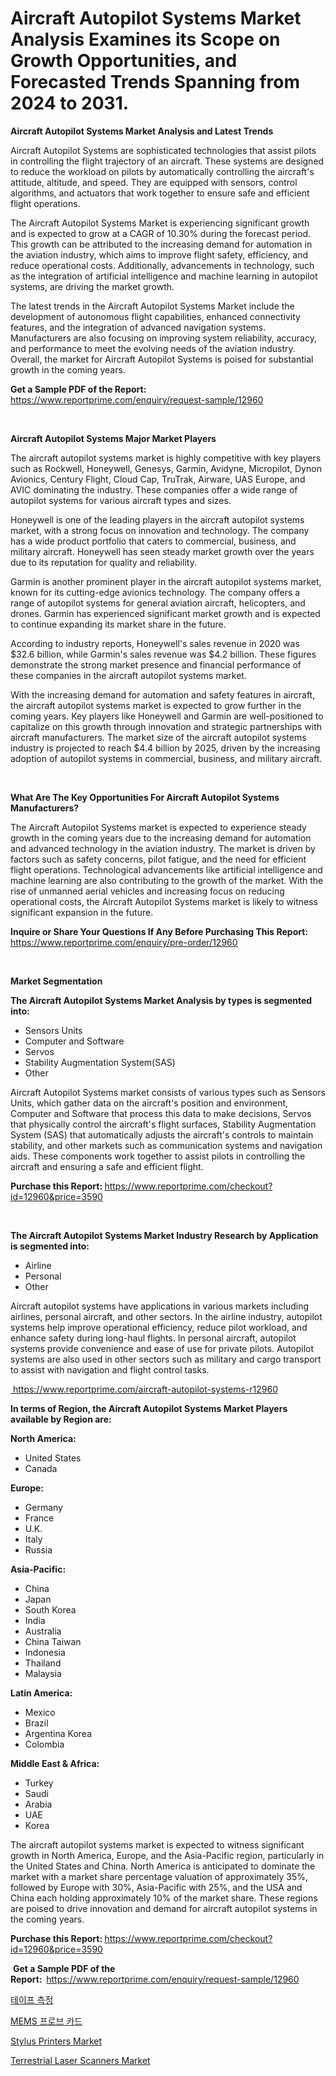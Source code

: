 <p><h1>Aircraft Autopilot Systems Market Analysis Examines its Scope on Growth Opportunities, and Forecasted Trends Spanning from 2024 to 2031.</h1></p><p><strong>Aircraft Autopilot Systems Market Analysis and Latest Trends</strong></p>
<p><p>Aircraft Autopilot Systems are sophisticated technologies that assist pilots in controlling the flight trajectory of an aircraft. These systems are designed to reduce the workload on pilots by automatically controlling the aircraft's attitude, altitude, and speed. They are equipped with sensors, control algorithms, and actuators that work together to ensure safe and efficient flight operations.</p><p>The Aircraft Autopilot Systems Market is experiencing significant growth and is expected to grow at a CAGR of 10.30% during the forecast period. This growth can be attributed to the increasing demand for automation in the aviation industry, which aims to improve flight safety, efficiency, and reduce operational costs. Additionally, advancements in technology, such as the integration of artificial intelligence and machine learning in autopilot systems, are driving the market growth.</p><p>The latest trends in the Aircraft Autopilot Systems Market include the development of autonomous flight capabilities, enhanced connectivity features, and the integration of advanced navigation systems. Manufacturers are also focusing on improving system reliability, accuracy, and performance to meet the evolving needs of the aviation industry. Overall, the market for Aircraft Autopilot Systems is poised for substantial growth in the coming years.</p></p>
<p><strong>Get a Sample PDF of the Report:&nbsp;</strong> <a href="https://www.reportprime.com/enquiry/request-sample/12960">https://www.reportprime.com/enquiry/request-sample/12960</a></p>
<p>&nbsp;</p>
<p><strong>Aircraft Autopilot Systems Major Market Players</strong></p>
<p><p>The aircraft autopilot systems market is highly competitive with key players such as Rockwell, Honeywell, Genesys, Garmin, Avidyne, Micropilot, Dynon Avionics, Century Flight, Cloud Cap, TruTrak, Airware, UAS Europe, and AVIC dominating the industry. These companies offer a wide range of autopilot systems for various aircraft types and sizes.</p><p>Honeywell is one of the leading players in the aircraft autopilot systems market, with a strong focus on innovation and technology. The company has a wide product portfolio that caters to commercial, business, and military aircraft. Honeywell has seen steady market growth over the years due to its reputation for quality and reliability.</p><p>Garmin is another prominent player in the aircraft autopilot systems market, known for its cutting-edge avionics technology. The company offers a range of autopilot systems for general aviation aircraft, helicopters, and drones. Garmin has experienced significant market growth and is expected to continue expanding its market share in the future.</p><p>According to industry reports, Honeywell's sales revenue in 2020 was $32.6 billion, while Garmin's sales revenue was $4.2 billion. These figures demonstrate the strong market presence and financial performance of these companies in the aircraft autopilot systems market.</p><p>With the increasing demand for automation and safety features in aircraft, the aircraft autopilot systems market is expected to grow further in the coming years. Key players like Honeywell and Garmin are well-positioned to capitalize on this growth through innovation and strategic partnerships with aircraft manufacturers. The market size of the aircraft autopilot systems industry is projected to reach $4.4 billion by 2025, driven by the increasing adoption of autopilot systems in commercial, business, and military aircraft.</p></p>
<p>&nbsp;</p>
<p><strong>What Are The Key Opportunities For Aircraft Autopilot Systems Manufacturers?</strong></p>
<p><p>The Aircraft Autopilot Systems market is expected to experience steady growth in the coming years due to the increasing demand for automation and advanced technology in the aviation industry. The market is driven by factors such as safety concerns, pilot fatigue, and the need for efficient flight operations. Technological advancements like artificial intelligence and machine learning are also contributing to the growth of the market. With the rise of unmanned aerial vehicles and increasing focus on reducing operational costs, the Aircraft Autopilot Systems market is likely to witness significant expansion in the future.</p></p>
<p><strong>Inquire or Share Your Questions If Any Before Purchasing This Report:</strong> <a href="https://www.reportprime.com/enquiry/pre-order/12960">https://www.reportprime.com/enquiry/pre-order/12960</a></p>
<p>&nbsp;</p>
<p><strong>Market Segmentation</strong></p>
<p><strong>The Aircraft Autopilot Systems Market Analysis by types is segmented into:</strong></p>
<p><ul><li>Sensors Units</li><li>Computer and Software</li><li>Servos</li><li>Stability Augmentation System(SAS)</li><li>Other</li></ul></p>
<p><p>Aircraft Autopilot Systems market consists of various types such as Sensors Units, which gather data on the aircraft's position and environment, Computer and Software that process this data to make decisions, Servos that physically control the aircraft's flight surfaces, Stability Augmentation System (SAS) that automatically adjusts the aircraft's controls to maintain stability, and other markets such as communication systems and navigation aids. These components work together to assist pilots in controlling the aircraft and ensuring a safe and efficient flight.</p></p>
<p><strong>Purchase this Report:&nbsp;</strong><a href="https://www.reportprime.com/checkout?id=12960&price=3590">https://www.reportprime.com/checkout?id=12960&price=3590</a></p>
<p>&nbsp;</p>
<p><strong>The Aircraft Autopilot Systems Market Industry Research by Application is segmented into:</strong></p>
<p><ul><li>Airline</li><li>Personal</li><li>Other</li></ul></p>
<p><p>Aircraft autopilot systems have applications in various markets including airlines, personal aircraft, and other sectors. In the airline industry, autopilot systems help improve operational efficiency, reduce pilot workload, and enhance safety during long-haul flights. In personal aircraft, autopilot systems provide convenience and ease of use for private pilots. Autopilot systems are also used in other sectors such as military and cargo transport to assist with navigation and flight control tasks.</p></p>
<p><a href="https://www.reportprime.com/aircraft-autopilot-systems-r12960">&nbsp;https://www.reportprime.com/aircraft-autopilot-systems-r12960</a></p>
<p><strong>In terms of Region, the Aircraft Autopilot Systems Market Players available by Region are:</strong></p>
<p>
    <p> <strong> North America: </strong>
        <ul>
            <li>United States</li>
            <li>Canada</li>
        </ul>
        </p> 
    <p> <strong> Europe: </strong>
        <ul>
            <li>Germany</li>
            <li>France</li>
            <li>U.K.</li>
            <li>Italy</li>
            <li>Russia</li>
        </ul>
        </p> 
    <p> <strong> Asia-Pacific: </strong>
        <ul>
            <li>China</li>
            <li>Japan</li>
            <li>South Korea</li>
            <li>India</li>
            <li>Australia</li>
            <li>China Taiwan</li>
            <li>Indonesia</li>
            <li>Thailand</li>
            <li>Malaysia</li>
        </ul>
        </p> 
    <p> <strong> Latin America: </strong>
        <ul>
            <li>Mexico</li>
            <li>Brazil</li>
            <li>Argentina Korea</li>
            <li>Colombia</li>
        </ul>
        </p> 
    <p> <strong> Middle East & Africa: </strong>
        <ul>
            <li>Turkey</li>
            <li>Saudi</li>
            <li>Arabia</li>
            <li>UAE</li>
            <li>Korea</li>
        </ul>
    </p>
    </p>
<p><p>The aircraft autopilot systems market is expected to witness significant growth in North America, Europe, and the Asia-Pacific region, particularly in the United States and China. North America is anticipated to dominate the market with a market share percentage valuation of approximately 35%, followed by Europe with 30%, Asia-Pacific with 25%, and the USA and China each holding approximately 10% of the market share. These regions are poised to drive innovation and demand for aircraft autopilot systems in the coming years.</p></p>
<p><strong>Purchase this Report: </strong><a href="https://www.reportprime.com/checkout?id=12960&price=3590">https://www.reportprime.com/checkout?id=12960&price=3590</a></p>
<p>&nbsp;<strong>Get a Sample PDF of the Report:&nbsp;&nbsp;</strong><a href="https://www.reportprime.com/enquiry/request-sample/12960">https://www.reportprime.com/enquiry/request-sample/12960</a></p>
<p><strong></strong></p>
<p><p><a href="https://github.com/wallacBahrtyinger567686/Market-Research-Report-List-2/blob/main/205623164158.md">테이프 측정</a></p><p><a href="https://github.com/WilburKihn5676/Market-Research-Report-List-2/blob/main/281760764124.md">MEMS 프로브 카드</a></p><p><a href="https://github.com/kmtkihkn89/Market-Research-Report-List-1/blob/main/stylus-printers-market.md">Stylus Printers Market</a></p><p><a href="https://github.com/kimjmgeh81/Market-Research-Report-List-1/blob/main/terrestrial-laser-scanners-market.md">Terrestrial Laser Scanners Market</a></p></p>